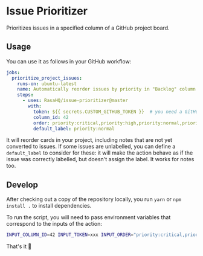 # Issue Prioritizer

Prioritizes issues in a specified column of a GitHub project board.


## Usage

You can use it as follows in your GitHub workflow:

```yml
jobs:
  prioritize_project_issues:
    runs-on: ubuntu-latest
    name: Automatically reorder issues by priority in "Backlog" column.
    steps:
      - uses: RasaHQ/issue-prioritizer@master
        with:
          token: ${{ secrets.CUSTOM_GITHUB_TOKEN }}  # you need a GitHub token with enough permissions
          column_id: 42
          order: priority:critical,priority:high,priority:normal,priority:low
          default_label: priority:normal
```

It will reorder cards in your project, including notes that are not yet converted to issues. If some issues are unlabelled, you can define a `default_label` to consider for these: it will make the action behave as if the issue was correctly labelled, but doesn't assign the label. It works for notes too.


## Develop

After checking out a copy of the repository locally, you run `yarn` or `npm install .` to install dependencies.

To run the script, you will need to pass environment variables that correspond to the inputs of the action:
```bash
INPUT_COLUMN_ID=42 INPUT_TOKEN=xxx INPUT_ORDER="priority:critical,priority:high,priority:normal,priority:low" INPUT_DEFAULT_LABEL="priority:normal" node index.js
```

That's it 🚀
